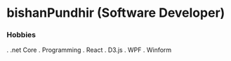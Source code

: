 # bishanPundhir (Software Developer)
### Hobbies
. .net Core
. Programming
. React
. D3.js
. WPF
. Winform
